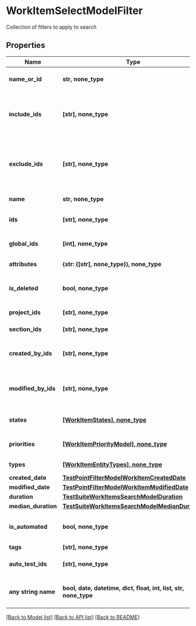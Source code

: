 # WorkItemSelectModelFilter

Collection of filters to apply to search

## Properties
Name | Type | Description | Notes
------------ | ------------- | ------------- | -------------
**name_or_id** | **str, none_type** | Name or identifier (UUID) of work item | [optional] 
**include_ids** | **[str], none_type** | Collection of identifiers of work items which need to be included in result regardless of filtering | [optional] 
**exclude_ids** | **[str], none_type** | Collection of identifiers of work items which need to be excluded from result regardless of filtering | [optional] 
**name** | **str, none_type** | Name of work item | [optional] 
**ids** | **[str], none_type** | Specifies a work item unique IDs to search for | [optional] 
**global_ids** | **[int], none_type** | Collection of global (integer) identifiers | [optional] 
**attributes** | **{str: ([str], none_type)}, none_type** | Custom attributes of work item | [optional] 
**is_deleted** | **bool, none_type** | Is result must consist of only actual/deleted work items | [optional] 
**project_ids** | **[str], none_type** | Collection of project identifiers | [optional] 
**section_ids** | **[str], none_type** | Collection of section identifiers | [optional] 
**created_by_ids** | **[str], none_type** | Collection of identifiers of users who created work item | [optional] 
**modified_by_ids** | **[str], none_type** | Collection of identifiers of users who applied last modification to work item | [optional] 
**states** | [**[WorkItemStates], none_type**](WorkItemStates.md) | Collection of states of work item | [optional] 
**priorities** | [**[WorkItemPriorityModel], none_type**](WorkItemPriorityModel.md) | Collection of priorities of work item | [optional] 
**types** | [**[WorkItemEntityTypes], none_type**](WorkItemEntityTypes.md) | Collection of types of work item | [optional] 
**created_date** | [**TestPointFilterModelWorkItemCreatedDate**](TestPointFilterModelWorkItemCreatedDate.md) |  | [optional] 
**modified_date** | [**TestPointFilterModelWorkItemModifiedDate**](TestPointFilterModelWorkItemModifiedDate.md) |  | [optional] 
**duration** | [**TestSuiteWorkItemsSearchModelDuration**](TestSuiteWorkItemsSearchModelDuration.md) |  | [optional] 
**median_duration** | [**TestSuiteWorkItemsSearchModelMedianDuration**](TestSuiteWorkItemsSearchModelMedianDuration.md) |  | [optional] 
**is_automated** | **bool, none_type** | Is result must consist of only manual/automated work items | [optional] 
**tags** | **[str], none_type** | Collection of tags | [optional] 
**auto_test_ids** | **[str], none_type** | Collection of identifiers of linked autotests | [optional] 
**any string name** | **bool, date, datetime, dict, float, int, list, str, none_type** | any string name can be used but the value must be the correct type | [optional]

[[Back to Model list]](../README.md#documentation-for-models) [[Back to API list]](../README.md#documentation-for-api-endpoints) [[Back to README]](../README.md)


